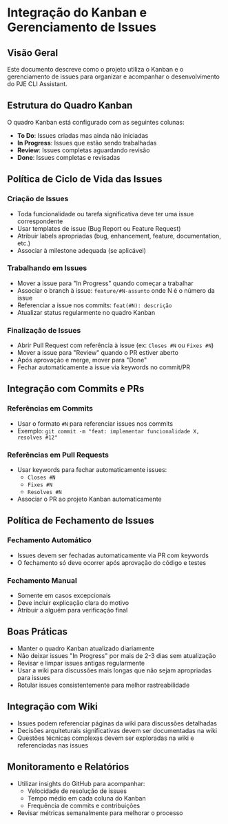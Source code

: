 # Integração do Kanban e Gerenciamento de Issues

## Visão Geral

Este documento descreve como o projeto utiliza o Kanban e o gerenciamento de issues para organizar e acompanhar o desenvolvimento do PJE CLI Assistant.

## Estrutura do Quadro Kanban

O quadro Kanban está configurado com as seguintes colunas:

- **To Do**: Issues criadas mas ainda não iniciadas
- **In Progress**: Issues que estão sendo trabalhadas
- **Review**: Issues completas aguardando revisão
- **Done**: Issues completas e revisadas

## Política de Ciclo de Vida das Issues

### Criação de Issues
- Toda funcionalidade ou tarefa significativa deve ter uma issue correspondente
- Usar templates de issue (Bug Report ou Feature Request)
- Atribuir labels apropriadas (bug, enhancement, feature, documentation, etc.)
- Associar à milestone adequada (se aplicável)

### Trabalhando em Issues
- Mover a issue para "In Progress" quando começar a trabalhar
- Associar o branch à issue: `feature/#N-assunto` onde N é o número da issue
- Referenciar a issue nos commits: `feat(#N): descrição`
- Atualizar status regularmente no quadro Kanban

### Finalização de Issues
- Abrir Pull Request com referência à issue (ex: `Closes #N` ou `Fixes #N`)
- Mover a issue para "Review" quando o PR estiver aberto
- Após aprovação e merge, mover para "Done"
- Fechar automaticamente a issue via keywords no commit/PR

## Integração com Commits e PRs

### Referências em Commits
- Usar o formato `#N` para referenciar issues nos commits
- Exemplo: `git commit -m "feat: implementar funcionalidade X, resolves #12"`

### Referências em Pull Requests
- Usar keywords para fechar automaticamente issues:
  - `Closes #N`
  - `Fixes #N`
  - `Resolves #N`
- Associar o PR ao projeto Kanban automaticamente

## Política de Fechamento de Issues

### Fechamento Automático
- Issues devem ser fechadas automaticamente via PR com keywords
- O fechamento só deve ocorrer após aprovação do código e testes

### Fechamento Manual
- Somente em casos excepcionais
- Deve incluir explicação clara do motivo
- Atribuir a alguém para verificação final

## Boas Práticas

- Manter o quadro Kanban atualizado diariamente
- Não deixar issues "In Progress" por mais de 2-3 dias sem atualização
- Revisar e limpar issues antigas regularmente
- Usar a wiki para discussões mais longas que não sejam apropriadas para issues
- Rotular issues consistentemente para melhor rastreabilidade

## Integração com Wiki

- Issues podem referenciar páginas da wiki para discussões detalhadas
- Decisões arquiteturais significativas devem ser documentadas na wiki
- Questões técnicas complexas devem ser exploradas na wiki e referenciadas nas issues

## Monitoramento e Relatórios

- Utilizar insights do GitHub para acompanhar:
  - Velocidade de resolução de issues
  - Tempo médio em cada coluna do Kanban
  - Frequência de commits e contribuições
- Revisar métricas semanalmente para melhorar o processo